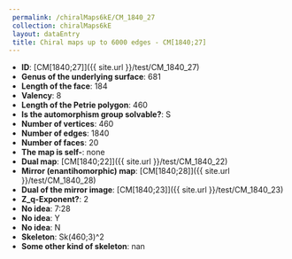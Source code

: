 ```yaml
--- 
 permalink: /chiralMaps6kE/CM_1840_27 
 collection: chiralMaps6kE
 layout: dataEntry
 title: Chiral maps up to 6000 edges - CM[1840;27]
---
```


- **ID**: [CM[1840;27]]({{ site.url }}/test/CM_1840_27)
- **Genus of the underlying surface**: 681
- **Length of the face**: 184
- **Valency**: 8
- **Length of the Petrie polygon**: 460
- **Is the automorphism group solvable?**: S
- **Number of vertices**: 460
- **Number of edges**: 1840
- **Number of faces**: 20
- **The map is self-**: none
- **Dual map**: [CM[1840;22]]({{ site.url }}/test/CM_1840_22)
- **Mirror (enantihomorphic) map**: [CM[1840;28]]({{ site.url }}/test/CM_1840_28)
- **Dual of the mirror image**: [CM[1840;23]]({{ site.url }}/test/CM_1840_23)
- **Z_q-Exponent?**: 2
- **No idea**:  7:28
- **No idea**: Y
- **No idea**: N
- **Skeleton**: Sk(460;3)^2
- **Some other kind of skeleton**: nan
